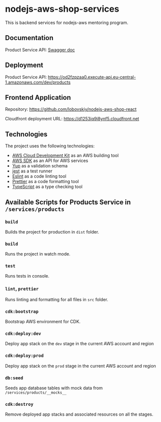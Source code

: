 # nodejs-aws-shop-services

This is backend services for nodejs-aws mentoring program.

## Documentation

Product Service API: [Swagger doc](./services/products/doc/api.yaml)

## Deployment

Product Service API: https://od2fzpzaa0.execute-api.eu-central-1.amazonaws.com/dev/products

## Frontend Application

Repository: https://github.com/lobovskiy/nodejs-aws-shop-react

Cloudfront deployment URL: https://d1253iq9i8ynf5.cloudfront.net

## Technologies

The project uses the following technologies:

- [AWS Cloud Development Kit](https://aws.amazon.com/cdk/) as an AWS building tool
- [AWS SDK](https://aws.amazon.com/sdk-for-javascript/) as an API for AWS services
- [Yup](https://github.com/jquense/yup) as a validation schema
- [jest](https://jestjs.io/) as a test runner
- [Eslint](https://eslint.org/) as a code linting tool
- [Prettier](https://prettier.io/) as a code formatting tool
- [TypeScript](https://www.typescriptlang.org/) as a type checking tool

## Available Scripts for Products Service in `/services/products`

### `build`

Builds the project for production in `dist` folder.

### `build`

Runs the project in watch mode.

### `test`

Runs tests in console.

### `lint`, `prettier`

Runs linting and formatting for all files in `src` folder.

### `cdk:bootstrap`

Bootstrap AWS environment for CDK.

### `cdk:deploy:dev`

Deploy app stack on the `dev` stage in the current AWS account and region

### `cdk:deploy:prod`

Deploy app stack on the `prod` stage in the current AWS account and region

### `db:seed`

Seeds app database tables with mock data from `/services/products/__mocks__`

### `cdk:destroy`

Remove deployed app stacks and associated resources on all the stages.

